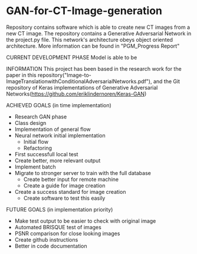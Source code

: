 # GAN-for-CT-Image-generation
Repository contains software which is able to create new CT images from a new CT image. The repository contains a Generative Adversarial Network in the project.py file. This network's architecture obeys object oriented architecture. More information can be found in "PGM_Progress Report"

CURRENT DEVELOPMENT PHASE
Model is able to be 

INFORMATION
This project has been based in the research work for the paper in this repository("Image-to-ImageTranslationwithConditionalAdversarialNetworks.pdf"), and the Git repository of Keras implementations of Generative Adversarial Networks(https://github.com/eriklindernoren/Keras-GAN)

ACHIEVED GOALS (in time implementation)
- Research GAN phase
- Class design
- Implementation of general flow
- Neural network initial implementation
    - Initial flow
    - Refactoring
- First successfull local test
- Create better, more relevant output
- Implement batch
- Migrate to stronger server to train with the full database
    - Create better input for remote machine
    - Create a guide for image creation
- Create a success standard for image creation
    - Create software to test this easily

FUTURE GOALS (in implementation priority)
- Make test output to be easier to check with original image
- Automated BRISQUE test of images
- PSNR comparison for close looking images
- Create github instructions
- Better in code documentation
